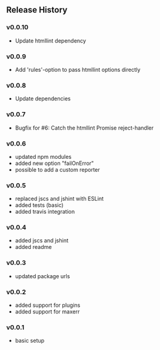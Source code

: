 Release History
---------------

### v0.0.10
* Update htmllint dependency

### v0.0.9
* Add 'rules'-option to pass htmllint options directly

### v0.0.8
* Update dependencies

### v0.0.7
* Bugfix for #6: Catch the htmllint Promise reject-handler

### v0.0.6

* updated npm modules
* added new option "failOnError"
* possible to add a custom reporter

### v0.0.5

* replaced jscs and jshint with ESLint
* added tests (basic)
* added travis integration

### v0.0.4

* added jscs and jshint
* added readme

### v0.0.3

* updated package urls

### v0.0.2

* added support for plugins
* added support for maxerr

### v0.0.1

* basic setup
